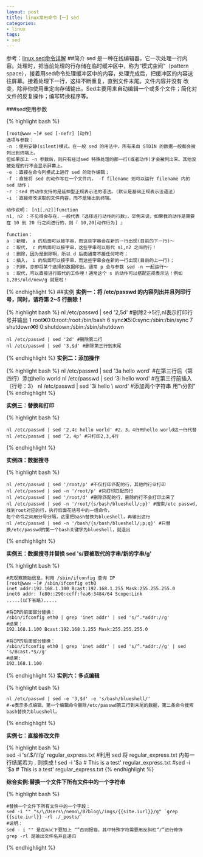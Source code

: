 ```yaml
---
layout: post
title: linux常用命令【一】sed
categories:
- linux
tags:
- sed
---
```

参考：<a href="http://www.cnblogs.com/ggjucheng/archive/2013/01/13/2856901.html">linux sed命令详解</a>
##简介
sed 是一种在线编辑器，它一次处理一行内容。处理时，把当前处理的行存储在临时缓冲区中，称为“模式空间”（pattern space），接着用sed命令处理缓冲区中的内容，处理完成后，把缓冲区的内容送往屏幕。接着处理下一行，这样不断重复，直到文件末尾。文件内容并没有 改变，除非你使用重定向存储输出。Sed主要用来自动编辑一个或多个文件；简化对文件的反复操作；编写转换程序等。

###sed使用参数

{% highlight bash %}
	
	[root@www ~]# sed [-nefr] [动作]
	选项与参数：
	-n ：使用安静(silent)模式。在一般 sed 的用法中，所有来自 STDIN 的数据一般都会被列出到终端上。
	但如果加上 -n 参数后，则只有经过sed 特殊处理的那一行(或者动作)才会被列出来。其他没被处理的行不会显示屏幕上。
	-e ：直接在命令列模式上进行 sed 的动作编辑；
	-f ：直接将 sed 的动作写在一个文件内， -f filename 则可以运行 filename 内的 sed 动作；
	-r ：sed 的动作支持的是延伸型正规表示法的语法。(默认是基础正规表示法语法)
	-i ：直接修改读取的文件内容，而不是输出到终端。
	
	动作说明： [n1[,n2]]function
	n1, n2 ：不见得会存在，一般代表『选择进行动作的行数』，举例来说，如果我的动作是需要在 10 到 20 行之间进行的，则『 10,20[动作行为] 』
	
	function：
	a ：新增， a 的后面可以接字串，而这些字串会在新的一行出现(目前的下一行)～
	c ：取代， c 的后面可以接字串，这些字串可以取代 n1,n2 之间的行！
	d ：删除，因为是删除啊，所以 d 后面通常不接任何咚咚；
	i ：插入， i 的后面可以接字串，而这些字串会在新的一行出现(目前的上一行)；
	p ：列印，亦即将某个选择的数据印出。通常 p 会与参数 sed -n 一起运行～
	s ：取代，可以直接进行取代的工作哩！通常这个 s 的动作可以搭配正规表示法！例如 1,20s/old/new/g 就是啦！
{% endhighlight %}
##实例
**实例一：将 /etc/passwd 的内容列出并且列印行号，同时，请将第 2~5 行删除！**

{% highlight bash %}
	nl /etc/passwd | sed '2,5d' #删除2->5行,nl表示打印行号并输出
	1 root:x:0:0:root:/root:/bin/bash
	6 sync:x:5:0:sync:/sbin:/bin/sync
	7 shutdown:x:6:0:shutdown:/sbin:/sbin/shutdown	
	
	nl /etc/passwd | sed '2d' #删除第二行
	nl /etc/passwd | sed '3,$d' #删除第三行到末尾
{% endhighlight %}
**实例二：添加操作**
	
{% highlight bash %}
	nl /etc/passwd | sed '3a hello word' #在第三行后（第四行）添加hello world
	nl /etc/passwd | sed '3i hello word' #在第三行前插入（行号：3）
	nl /etc/passwd | sed '3i hello \ word' #添加两个字符串 用"\分割"
{% endhighlight %}
	
**实例三：替换和打印**

{% highlight bash %}
	
	nl /etc/passwd | sed '2,4c hello world' #2，3，4行用hello world这一行代替
	nl /etc/passwd | sed ’2，4p‘ #只打印2,3,4行
{% endhighlight %}
	
**实例四：数据搜寻**

{% highlight bash %}

  	nl /etc/passwd | sed '/root/p' #不仅打印匹配的行，其他的行业打印
  	nl /etc/passwd | sed -n '/root/p' #只打印匹配的行
  	nl /etc/passwd | sed '/root/d' #删除匹配的行，删除的行不会打印出来了
   	nl /etc/passwd | sed -n '/root/{s/bash/blueshell/;p}' #搜索/etc passwd,找到root对应的行，执行后面花括号中的一组命令，
   	每个命令之间用分号分隔，这里把bash替换为blueshell，再输出这行
	nl /etc/passwd | sed -n '/bash/{s/bash/blueshell/;p;q}' #只替换/etc/passwd的第一个bash关键字为blueshell，就退出 
{% endhighlight %}
	
**实例五：数据搜寻并替换 sed 's/要被取代的字串/新的字串/g'**

{% highlight bash %}
    
    #先观察原始信息，利用 /sbin/ifconfig 查询 IP
    [root@www ~]# /sbin/ifconfig eth0
	inet addr:192.168.1.100 Bcast:192.168.1.255 Mask:255.255.255.0
	inet6 addr: fe80::290:ccff:fea6:3484/64 Scope:Link
	.....(以下省略).....	
	
	#将IP的前面部分替换：
	/sbin/ifconfig eth0 | grep 'inet addr' | sed 's/^.*addr://g'
	#结果：
	192.168.1.100 Bcast:192.168.1.255 Mask:255.255.255.0
	
	#将IP的后面部分替换：
	/sbin/ifconfig eth0 | grep 'inet addr' | sed 's/^.*addr://g' | sed 's/Bcast.*$//g'
	#结果:
	192.168.1.100
{% endhighlight %}
**实例六：多点编辑**

{% highlight bash %}

	nl /etc/passwd | sed -e '3,$d' -e 's/bash/blueshell/'
	#-e表示多点编辑，第一个编辑命令删除/etc/passwd第三行到末尾的数据，第二条命令搜索bash替换为blueshell。
{% endhighlight %}
	
**实例七：直接修改文件**
   
{% highlight bash %}	
  	sed -i 's/\.$/\!/g' regular_express.txt #利用 sed 将 regular_express.txt 内每一行结尾若为 . 则换成 !
   	sed -i '$a # This is a test' regular_express.txt #sed -i '$a # This is a test' regular_express.txt
{% endhighlight %}
   	
**综合实例:替换一个文件下所有文件中的一个字符串**

{% highlight bash %}
	
	#替换一个文件下所有文件中的一个字段：
	sed -i "" "s/\/Users\/nemo\/07blog\/imgs/{{site.iurl}}/g" `grep {{site.iurl}} -rl ./_posts/`
	#说明：
 	sed - i "" 是在mac下要加上 “”否则报错，其中特殊字符需要用反斜杠“/”进行修饰 
 	grep -rl 是输出文件名并且递归
{% endhighlight %}
   	
   

	


	
